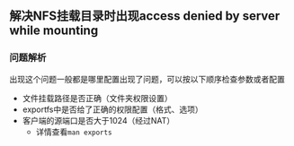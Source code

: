解决NFS挂载目录时出现access denied by server while mounting
-------------------------------------------------------------------------------------------



### 问题解析

出现这个问题一般都是哪里配置出现了问题，可以按以下顺序检查参数或者配置

* 文件挂载路径是否正确（文件夹权限设置）
* exportfs中是否给了正确的权限配置（格式、选项）
* 客户端的源端口是否大于1024（经过NAT）
  * 详情查看`man exports`
